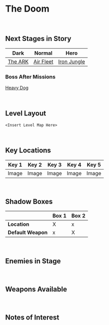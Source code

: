 # The Doom

<br />

## Next Stages in Story
|Dark|Normal|Hero|
|--|--|--|
|[The ARK](../TheARK)|[Air Fleet](../AirFleet)|[Iron Jungle](../IronJungle)|

### Boss After Missions
[Heavy Dog](../../Bosses/HeavyDogBlueFalcon)

<br />

## Level Layout
```
<Insert Level Map Here>
```

<br />

## Key Locations
|Key 1|Key 2|Key 3|Key 4|Key 5|
|--|--|--|--|--|
|Image|Image|Image|Image|Image|

<br />

## Shadow Boxes
| | Box 1|Box 2|
|-|-|-|
|__Location__|X|x
|__Default Weapon__|x|X

<br />

## Enemies in Stage

<br />

## Weapons Available

<br />

## Notes of Interest

<br />